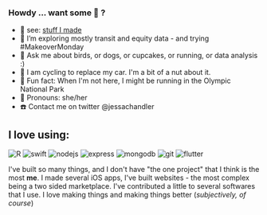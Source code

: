 ### Howdy ... want some :cake: ? 

- :calling: see: [stuff I made](https://www.github.com/monkeywithacupcake/stuffimade)
- :nut_and_bolt: I’m exploring mostly transit and equity data - and trying #MakeoverMonday
- 💬 Ask me about birds, or dogs, or cupcakes, or running, or data analysis :) 
- :bicyclist: I am cycling to replace my car. I'm a bit of a nut about it.
- :evergreen_tree:  Fun fact: When I'm not here, I might be running in the Olympic National Park
- :cherry_blossom: Pronouns: she/her
- :telephone: Contact me on twitter @jessachandler

## I love using:
![R](https://img.shields.io/badge/RStats-lightgrey?&style=for-the-badge&logo=R&logoColor=white)
![swift](https://img.shields.io/badge/swift-%23FA7343.svg?&style=for-the-badge&logo=swift&logoColor=white)
![nodejs](https://img.shields.io/badge/node.js%20-%2343853D.svg?&style=for-the-badge&logo=node.js&logoColor=white)
![express](https://img.shields.io/badge/express.js%20-%23404d59.svg?&style=for-the-badge)
![mongodb](https://img.shields.io/badge/MongoDB-%234ea94b.svg?&style=for-the-badge&logo=mongodb&logoColor=white)
![git](https://img.shields.io/badge/git%20-%23F05033.svg?&style=for-the-badge&logo=git&logoColor=white)
![flutter](https://img.shields.io/badge/Flutter%20-%2302569B.svg?&style=for-the-badge&logo=Flutter&logoColor=white)


I've built so many things, and I don't have "the one project" that I think is the most **me**. I made several iOS apps, I've built websites - the most complex being a two sided marketplace. I've contributed a little to several softwares that I use. I love making things and making things better (*subjectively, of course*)

